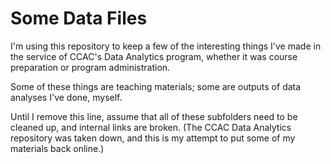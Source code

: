 # Some Data Files
I'm using this repository to keep a few of the interesting things I've made in the service of CCAC's Data Analytics program, whether it was course preparation or program administration.

Some of these things are teaching materials; some are outputs of data analyses I've done, myself.

Until I remove this line, assume that all of these subfolders need to be cleaned up, and internal links are broken. (The CCAC Data Analytics repository was taken down, and this is my attempt to put some of my materials back online.)